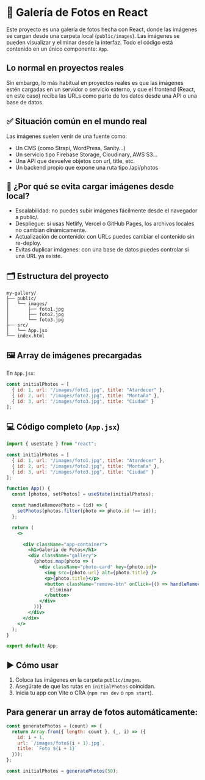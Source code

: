 
# 📸 Galería de Fotos en React

Este proyecto es una galería de fotos hecha con React, donde las imágenes se cargan desde una carpeta local (`public/images`). Las imágenes se pueden visualizar y eliminar desde la interfaz. Todo el código está contenido en un único componente: `App`.


## Lo normal en proyectos reales
Sin embargo, lo más habitual en proyectos reales es que las imágenes estén cargadas en un servidor o servicio externo, y que el frontend (React, en este caso) reciba las URLs como parte de los datos desde una API o una base de datos.

## ✅ Situación común en el mundo real
Las imágenes suelen venir de una fuente como:
- Un CMS (como Strapi, WordPress, Sanity…)
- Un servicio tipo Firebase Storage, Cloudinary, AWS S3...
- Una API que devuelve objetos con url, title, etc.
- Un backend propio que expone una ruta tipo /api/photos

##  🧠 ¿Por qué se evita cargar imágenes desde local?
- Escalabilidad: no puedes subir imágenes fácilmente desde el navegador a public/.
- Despliegue: si usas Netlify, Vercel o GitHub Pages, los archivos locales no cambian dinámicamente.
- Actualización de contenido: con URLs puedes cambiar el contenido sin re-deploy.
- Evitas duplicar imágenes: con una base de datos puedes controlar si una URL ya existe.

## 🗂️ Estructura del proyecto

```
my-gallery/
├── public/
│   └── images/
│       ├── foto1.jpg
│       ├── foto2.jpg
│       └── foto3.jpg
├── src/
│   └── App.jsx
└── index.html
```

## 🖼️ Array de imágenes precargadas

En `App.jsx`:

```jsx
const initialPhotos = [
  { id: 1, url: "/images/foto1.jpg", title: "Atardecer" },
  { id: 2, url: "/images/foto2.jpg", title: "Montaña" },
  { id: 3, url: "/images/foto3.jpg", title: "Ciudad" }
];
```

## 💻 Código completo (`App.jsx`)

```jsx
import { useState } from "react";

const initialPhotos = [
  { id: 1, url: "/images/foto1.jpg", title: "Atardecer" },
  { id: 2, url: "/images/foto2.jpg", title: "Montaña" },
  { id: 3, url: "/images/foto3.jpg", title: "Ciudad" }
];

function App() {
  const [photos, setPhotos] = useState(initialPhotos);

  const handleRemovePhoto = (id) => {
    setPhotos(photos.filter(photo => photo.id !== id));
  };

  return (
    <>

      <div className="app-container">
        <h1>Galería de Fotos</h1>
        <div className="gallery">
          {photos.map(photo => (
            <div className="photo-card" key={photo.id}>
              <img src={photo.url} alt={photo.title} />
              <p>{photo.title}</p>
              <button className="remove-btn" onClick={() => handleRemovePhoto(photo.id)}>
                Eliminar
              </button>
            </div>
          ))}
        </div>
      </div>
    </>
  );
}

export default App;
```

## ▶️ Cómo usar

1. Coloca tus imágenes en la carpeta `public/images`.
2. Asegúrate de que las rutas en `initialPhotos` coincidan.
3. Inicia tu app con Vite o CRA (`npm run dev` o `npm start`).

## Para generar un array de fotos automáticamente:

```js
const generatePhotos = (count) => {
  return Array.from({ length: count }, (_, i) => ({
    id: i + 1,
    url: `/images/foto${i + 1}.jpg`,
    title: `Foto ${i + 1}`
  }));
};

const initialPhotos = generatePhotos(50);

```

